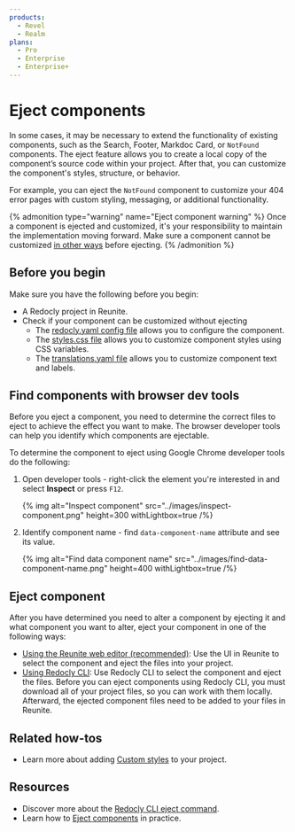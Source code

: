 ```yaml
---
products:
  - Revel
  - Realm
plans:
  - Pro
  - Enterprise
  - Enterprise+
---
```


# Eject components

In some cases, it may be necessary to extend the functionality of existing components, such as the Search, Footer, Markdoc Card, or `NotFound` components.
The eject feature allows you to create a local copy of the component’s source code within your project.
After that, you can customize the component's styles, structure, or behavior.

For example, you can eject the `NotFound` component to customize your 404 error pages with custom styling, messaging, or additional functionality.

{% admonition type="warning" name="Eject component warning" %}
  Once a component is ejected and customized, it's your responsibility to maintain the implementation moving forward. Make sure a component cannot be customized [in other ways](#before-you-begin) before ejecting.
{% /admonition %}

## Before you begin

Make sure you have the following before you begin:

- A Redocly project in Reunite.
- Check if your component can be customized without ejecting
  - The [redocly.yaml config file](../../config/index.md) allows you to configure the component.
  - The [styles.css file](../../branding/customize-styles.md) allows you to customize component styles using CSS variables.
  - The [translations.yaml file](../../content/localization/translation-keys.md) allows you to customize component text and labels.

## Find components with browser dev tools

Before you eject a component, you need to determine the correct files to eject to achieve the effect you want to make.
The browser developer tools can help you identify which components are ejectable.

To determine the component to eject using Google Chrome developer tools do the following:

1. Open developer tools - right-click the element you're interested in and select **Inspect** or press `F12`.

    {% img
      alt="Inspect component"
      src="../images/inspect-component.png"
      height=300
      withLightbox=true
    /%}

1. Identify component name - find `data-component-name` attribute and see its value.

    {% img
      alt="Find data component name"
      src="../images/find-data-component-name.png"
      height=400
      withLightbox=true
    /%}

## Eject component

After you have determined you need to alter a component by ejecting it and what component you want to alter, eject your component in one of the following ways:

- [Using the Reunite web editor (recommended)](./eject-components-in-reunite.md): Use the UI in Reunite to select the component and eject the files into your project.
- [Using Redocly CLI](./eject-components-using-cli.md): Use Redocly CLI to select the component and eject the files.
  Before you can eject components using Redocly CLI, you must download all of your project files, so you can work with them locally.
  Afterward, the ejected component files need to be added to your files in Reunite.

## Related how-tos

- Learn more about adding [Custom styles](../../branding/customize-styles.md) to your project.

## Resources

- Discover more about the [Redocly CLI eject command](https://redocly.com/docs/cli/commands/eject).
- Learn how to [Eject components](./eject-components-tutorial) in practice.
